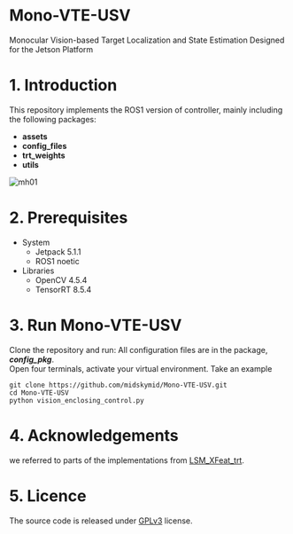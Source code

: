 # Mono-VTE-USV
Monocular Vision-based Target Localization and State Estimation Designed for the Jetson Platform
# 1. Introduction
This repository implements the ROS1 version of controller, mainly including the following packages:
* **assets**
* **config_files**
* **trt_weights**
* **utils**

![mh01](https://github.com/midskymid/Mono-VTE-USV/blob/master/assets/config/gif/vte_01.gif)
# 2. Prerequisites
* System  
  * Jetpack 5.1.1  
  * ROS1 noetic
* Libraries
  * OpenCV 4.5.4
  * TensorRT 8.5.4
# 3. Run Mono-VTE-USV
Clone the repository and run:
All configuration files are in the package, **_config_pkg_**.  
Open four terminals, activate your virtual environment. Take an example  
```
git clone https://github.com/midskymid/Mono-VTE-USV.git
cd Mono-VTE-USV
python vision_enclosing_control.py
```

# 4. Acknowledgements
we referred to parts of the implementations from [LSM_XFeat_trt](https://github.com/midskymid/LSM_XFeat_trt).

# 5. Licence
The source code is released under [GPLv3](https://www.gnu.org/licenses/) license.
